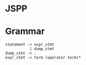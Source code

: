 # JSPP

# Grammar

```
statement -> expr_stmt 
           | dump_stmt
dump_stmt -> .
expr_stmt -> term (operator term)*


```